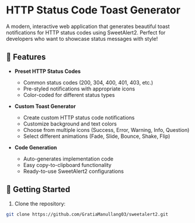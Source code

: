 # HTTP Status Code Toast Generator

A modern, interactive web application that generates beautiful toast notifications for HTTP status codes using SweetAlert2. Perfect for developers who want to showcase status messages with style!

## 🌟 Features

- **Preset HTTP Status Codes**

  - Common status codes (200, 304, 400, 401, 403, etc.)
  - Pre-styled notifications with appropriate icons
  - Color-coded for different status types

- **Custom Toast Generator**

  - Create custom HTTP status code notifications
  - Customize background and text colors
  - Choose from multiple icons (Success, Error, Warning, Info, Question)
  - Select different animations (Fade, Slide, Bounce, Shake, Flip)

- **Code Generation**
  - Auto-generates implementation code
  - Easy copy-to-clipboard functionality
  - Ready-to-use SweetAlert2 configurations

## 🚀 Getting Started

1. Clone the repository:

```bash
git clone https://github.com/GratiaManullang03/sweetalert2.git
```
